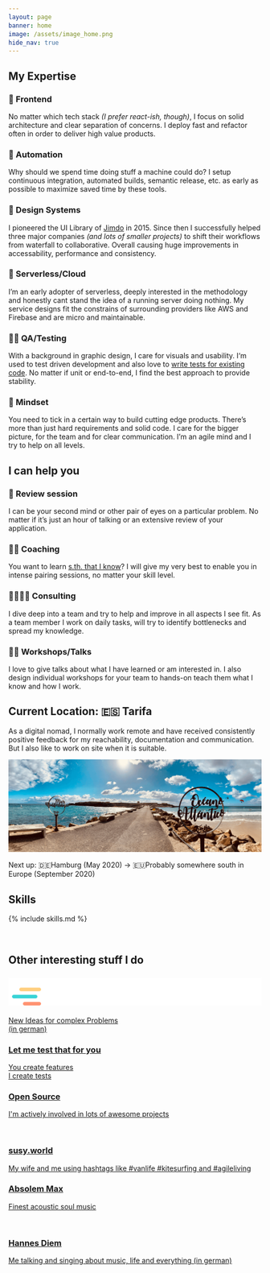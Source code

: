 ```yaml
---
layout: page
banner: home
image: /assets/image_home.png
hide_nav: true
---
```


<h2 class="home-section" id="expertise">My Expertise</h2>

<div class="grid">
  <div class="grid-entry">
    <h3>📱 Frontend</h3>
    <p>No matter which tech stack <em>(I prefer react-ish, though)</em>, I focus on solid architecture and clear separation of concerns. I deploy fast and refactor often in order to deliver high value products.</p>
  </div>

  <div class="grid-entry">
    <h3>🤖 Automation</h3>
    <p>Why should we spend time doing stuff a machine could do? I setup continuous integration, automated builds, semantic release, etc. as early as possible to maximize saved time by these tools.</p>
  </div>

  <div class="grid-entry">
    <h3>🎨 Design Systems</h3>
    <p>I pioneered the UI Library of <a href="https://www.jimdo.com/">Jimdo</a> in 2015. Since then I successfully helped three major companies <em>(and lots of smaller projects)</em> to shift their workflows from waterfall to collaborative. Overall causing huge improvements in accessability, performance and consistency. 
    </p>
  </div>

  <div class="grid-entry">
    <h3>🚀 Serverless/Cloud</h3>
    <p>I’m an early adopter of serverless, deeply interested in the methodology and honestly cant stand the idea of a running server doing nothing.
    My service designs fit the constrains of surrounding providers like AWS and Firebase
    and are micro and maintainable.</p>
  </div>

  <div class="grid-entry">
    <h3>👮‍♀️ QA/Testing</h3>
    <p>With a background in graphic design, I care for visuals and usability. 
     I‘m used to test driven development and also love to <a href="https://xiphe.net/lmttfy/">write tests for existing code</a>. No matter if unit or end-to-end, I find the best approach to provide stability.</p>
  </div>

  <div class="grid-entry">
    <h3>💭 Mindset</h3>
    <p>You need to tick in a certain way to build cutting edge products. There’s more than just hard requirements and solid code. I care for the bigger picture, for the team and for clear communication. I’m an agile mind and I try to help on all levels.</p>
  </div>

  <span class="clear"></span>
</div>


<h2 class="home-section" id="offers">I can help you</h2>

<div class="grid">
  <div class="grid-entry">
    <h3>🧐 Review session</h3>
    <p>I can be your second mind or other pair of eyes on a particular problem. No matter if it’s just an hour of talking or an extensive review of your application.</p>
  </div>

  <div class="grid-entry">
    <h3>👯‍♂️ Coaching</h3>
    <p>You want to learn <a href="/#skills">s.th. that I know</a>? I will give my very best to enable you in intense pairing sessions, no matter your skill level.</p>
  </div>

  <div class="grid-entry">
    <h3>👨‍👩‍👧‍👦 Consulting</h3>
    <p>I dive deep into a team and try to help and improve in all aspects I see fit. As a team member I work on daily tasks, will try to identify bottlenecks and spread my knowledge.</p>
  </div>

  <div class="grid-entry">
    <h3>👨‍🏫 Workshops/Talks</h3>
    <p>I love to give talks about what I have learned or am interested in. I also design individual workshops for your team to hands-on teach them what I know and how I work.</p>
  </div>
  <span class="clear"></span>

</div>

<h2 class="home-section" id="current-location">Current Location: 🇪🇸 Tarifa</h2>

As a digital nomad, I normally work remote and have received consistently positive feedback for my reachability, documentation and communication. But I also like to work on site when it is suitable.

<img src="/assets/tarifa_dos_mares.png" alt="Picture of Tarifa" />

Next up: 🇩🇪Hamburg (May 2020) → 🇪🇺Probably somewhere south in Europe (September 2020)  

<h2 class="home-section" id="skills">Skills</h2>

{% include skills.md %}

<br />
<h2 class="home-section" id="other">Other interesting stuff I do</h2>

<div class="grid">
  <a href="https://schubrake.de" class="grid-entry bg" style="background-image: url(/assets/schubbg.png)">
    <h3><img src="/assets/Schubrakede.svg" alt="Schubrakede" /></h3>
    <p>New Ideas for complex Problems<br />(in german)</p>
  </a>
  <a href="/lmttfy" class="grid-entry bg" style="background-image: url(/assets/complexity.png)">
    <h3>Let me test that for you</h3>
    <p>You create features<br />I create tests</p>
  </a>
  <a href="https://github.com/issues?utf8=%E2%9C%93&q=is%3Aopen+Xiphe" class="grid-entry bg" style="background-image: url(/assets/githubbg.png)">
    <h3>Open Source</h3>
    <p>I'm actively involved in lots of awesome projects</p><br />
  </a>
 
  <a href="https://www.instagram.com/susy.world/" class="grid-entry bg" style="background-image: url(/assets/susy.jpg)">
    <h3>susy.world</h3>
    <p>My wife and me using hashtags like #vanlife #kitesurfing and #agileliving</p>
  </a>
  <a href="https://absolem-max.com" class="grid-entry bg" style="background-image: url(/assets/absolem_max.png)">
    <h3>Absolem Max</h3>
    <p>Finest acoustic soul music</p><br />
  </a>
  <a href="https://hannesdiem.de" class="grid-entry bg" style="background-image: url(/assets/diem.png)">
    <h3>Hannes Diem</h3>
    <p>Me talking and singing about music, life and everything (in german)</p>
  </a>
  <span class="clear"></span>
</div>

